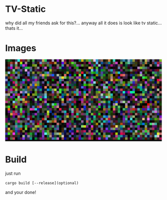 
# TV-Static

why did all my friends ask for this?... anyway all it does is look like tv static... thats it...

# Images

![alt](https://github.com/RamenG0D/TvStatic/blob/master/screenshot000.png?raw=true)

# Build

just run 

```
cargo build [--release](optional)
```

and your done!
